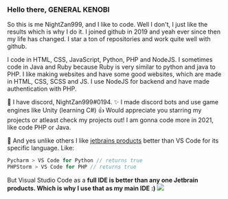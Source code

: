 ### Hello there, GENERAL KENOBI
So this is me NightZan999, and I like to code. Well I don't, I just like the results which is why I do it. 
I joined github in 2019 and yeah ever since then my life has changed. I star a ton of repositories and work quite well with github.

I code in HTML, CSS, JavaScript, Python, PHP and NodeJS. I sometimes code in Java and Ruby because Ruby is very similar to python and java to PHP. 
I like making websites and have some good websites, which are made in HTML, CSS, SCSS and JS. I use NodeJS for backend and have made authentication with PHP.

🎉 I have discord, NightZan999#0194. 
✨ I made discord bots and use game engines like Unity (learning C#)
👍 Would appreciate you starring my projects or atleast check my projects out! I am gonna code more in 2021, like code PHP or Java. 

🎫 And yes unlike others I like [jetbrains products](https://jetbrains.com) better than VS Code for its specific language.
Like: 
```js
Pycharm > VS Code for Python // returns true
PHPStorm > VS Code for PHP // returns true
```
But Visual Studio Code as a **full IDE is better than any one Jetbrain products. Which is why I use that as my main IDE :)**
<img src="https://github-readme-stats.vercel.app/api?username=nightzan999&show_icons=true&locale=en">
